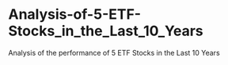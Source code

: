 # Analysis-of-5-ETF-Stocks_in_the_Last_10_Years
Analysis of the performance of 5 ETF Stocks in the Last 10 Years
